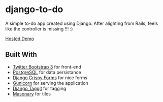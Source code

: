 # django-to-do

A simple to-do app created using Django. After alighting from Rails, feels like the controller is missing !!! :)

[Hosted Demo](http://django-to-do.herokuapp.com/)

## Built With

* [Twitter Bootstrap 3](http://getbootstrap.com/) for front-end
* [PostgreSQL](http://www.postgresql.org/) for data persistance
* [Django Crispy Forms](https://github.com/maraujop/django-crispy-forms) for nice forms
* [Gunicorn](http://gunicorn.org/) for serving the application
* [Django Taggit](https://github.com/alex/django-taggit) for tagging
* [Masonary](http://masonry.desandro.com/) for tiles